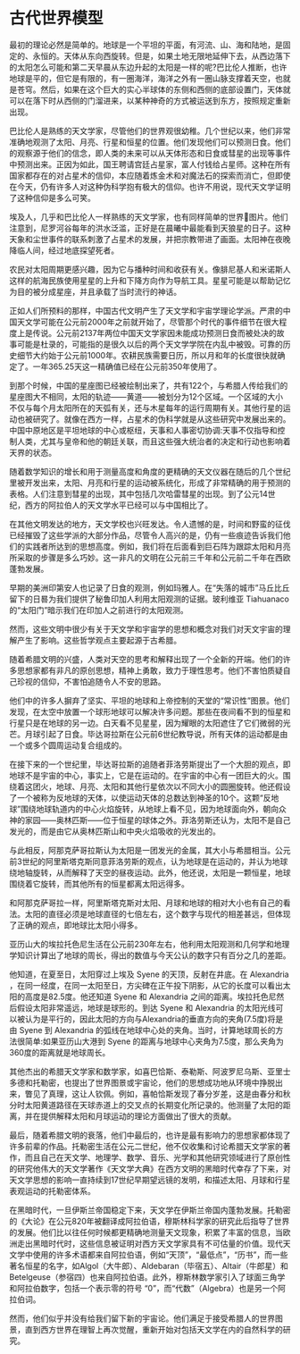 # 古代世界模型

最初的理论必然是简单的。地球是一个平坦的平面，有河流、山、海和陆地，是固定的、永恒的。天体从东向西旋转。但是，如果土地无限地延伸下去，从西边落下的太阳怎么可能和第二天早晨从东边升起的太阳是一样的呢?巴比伦人推断，也许地球是平的，但它是有限的，有一圈海洋，海洋之外有一圈山脉支撑着天空，也就是苍穹。然后，如果在这个巨大的实心半球体的东侧和西侧的底部设置门，天体就可以在落下时从西侧的门溜进来，以某种神奇的方式被运送到东方，按照规定重新出现。

巴比伦人是熟练的天文学家，尽管他们的世界观很幼稚。几个世纪以来，他们非常准确地观测了太阳、月亮、行星和恒星的位置。他们发现他们可以预测日食。他们的观察源于他们的信念，即人类的未来可以从天体形态和日食或彗星的出现等事件中预测出来。正因为如此，国王聘请宫廷占星家，富人付钱给占星师。这种在所有国家都存在的对占星术的信仰，本应随着炼金术和对魔法石的探索而消亡，但即使在今天，仍有许多人对这种伪科学抱有极大的信仰。也许不用说，现代天文学证明了这种信仰是多么可笑。

埃及人，几乎和巴比伦人一样熟练的天文学家，也有同样简单的世界￾图片。他们注意到，尼罗河谷每年的洪水泛滥，正好是在晨曦中最能看到天狼星的日子。这种天象和尘世事件的联系刺激了占星术的发展，并把宗教带进了画面。太阳神在夜晚降临人间，经过地底探望死者。

农民对太阳周期更感兴趣，因为它与播种时间和收获有关。像腓尼基人和米诺斯人这样的航海民族使用星星的上升和下降方向作为导航工具。星星可能是以帮助记忆为目的被分成星座，并且承载了当时流行的神话。

正如人们所预料的那样，中国古代文明产生了天文学和宇宙学理论学派。严肃的中国天文学可能在公元前2000年之前就开始了，尽管那个时代的事件细节在很大程度上是传说。公元前2137年两位中国天文学家因未能成功预测日食而被处决的故事可能是杜录的，可能指的是很久以后的两个天文学学院在内乱中被毁。可靠的历史细节大约始于公元前1000年。农耕民族需要日历，所以月和年的长度很快就确定了。一年365.25天这一精确值已经在公元前350年使用了。

到那个时候，中国的星座图已经被绘制出来了，共有122个，与希腊人传给我们的星座图大不相同，太阳的轨迹——黄道——被划分为12个区域。一个区域的大小不仅与每个月太阳所在的天弧有关，还与木星每年的运行周期有关。其他行星的运动也被研究了。就像在西方一样，占星术的伪科学就是从这些研究中发展出来的。中国中原地区是平坦地球的中心或枢纽，天事和人事密切协调:天事不仅指导和控制人类，尤其与皇帝和他的朝廷关联，而且这些强大统治者的决定和行动也影响着天界的状态。

随着数学知识的增长和用于测量高度和角度的更精确的天文仪器在随后的几个世纪里被开发出来，太阳、月亮和行星的运动被系统化，形成了非常精确的用于预测的表格。人们注意到彗星的出现，其中包括几次哈雷彗星的出现。到了公元14世纪，西方的阿拉伯人的天文学水平已经可以与中国相比了。

在其他文明发达的地方，天文学校也兴旺发达。令人遗憾的是，时间和野蛮的征伐已经摧毁了这些学派的大部分作品，尽管令人高兴的是，仍有一些痕迹告诉我们他们的实践者所达到的思想高度。例如，我们将在后面看到巨石阵为跟踪太阳和月亮所采取的步骤是多么巧妙。这一非凡的文明在公元前三千年和公元前二千年在西欧蓬勃发展。

早期的美洲印第安人也记录了日食的观测，例如玛雅人。在“失落的城市”马丘比丘留下的日晷为我们提供了秘鲁印加人利用太阳观测的证据。玻利维亚 Tiahuanaco 的“太阳门”暗示我们在印加人之前进行的太阳观测。

然而，这些文明中很少有关于天文学和宇宙学的思想和概念对我们对天文宇宙的理解产生了影响。这些哲学观点主要起源于古希腊。

随着希腊文明的兴盛，人类对天空的思考和解释出现了一个全新的开端。他们的许多思想家都有非凡的原创思想，精神上勇敢，致力于理性思考。他们不害怕质疑自己珍视的信仰，不害怕追随令人不安的思路。

他们中的许多人摒弃了坚实、平坦的地球和上帝控制的天堂的“常识性”图景。他们发现，在太空中放置一个球形地球可以解决许多问题。那些在夜间看不到的恒星和行星只是在地球的另一边。白天看不见星星，因为耀眼的太阳遮住了它们微弱的光芒。月球引起了日食。毕达哥拉斯在公元前6世纪教导说，所有天体的运动都是由一个或多个圆周运动复合组成的。

在接下来的一个世纪里，毕达哥拉斯的追随者菲洛劳斯提出了一个大胆的观点，即地球不是宇宙的中心，事实上，它是在运动的。在宇宙的中心有一团巨大的火。围绕着这团火，地球、月亮、太阳和其他行星依次以不同大小的圆圈旋转。他还假设了一个被称为反地球的天体，以使运动天体的总数达到神圣的10个。这颗“反地球”围绕地球轨道内的中心火焰旋转，从地球上看不见，因为地球面向外，朝向众神的家园——奥林匹斯——位于恒星的球体之外。菲洛劳斯还认为，太阳不是自己发光的，而是由它从奥林匹斯山和中央火焰吸收的光发出的。

与此相反，阿那克萨哥拉斯认为太阳是一团发光的金属，其大小与希腊相当。公元前3世纪的阿里斯塔克斯同意菲洛劳斯的观点，认为地球是在运动的，并认为地球绕地轴旋转，从而解释了天空的昼夜运动。此外，他还说，太阳是一颗恒星，地球围绕着它旋转，而其他所有的恒星都离太阳远得多。

和阿那克萨哥拉一样，阿里斯塔克斯对太阳、月球和地球的相对大小也有自己的看法。太阳的直径必须是地球直径的七倍左右，这个数字与现代的相差甚远，但体现了正确的观点，即地球比太阳小得多。

亚历山大的埃拉托色尼生活在公元前230年左右，他利用太阳观测和几何学和地理学知识计算出了地球的周长，得出的数值与今天公认的数字只有百分之几的差距。

他知道，在夏至日，太阳穿过上埃及 Syene 的天顶，反射在井底。在 Alexandria ，在同一经度，在同一太阳至日，方尖碑在正午投下阴影，从它的长度可以看出太阳的高度是82.5度。他还知道 Syene 和 Alexandria 之间的距离。埃拉托色尼然后假设太阳非常遥远，地球是球形的。到达 Syene 和 Alexandria 的太阳光线可以被认为是平行的，因此太阳的方向与Alexandria的垂直方向的夹角(7.5度)将是由 Syene 到 Alexandria 的弧线在地球中心处的夹角。当时，计算地球周长的方法很简单:如果亚历山大港到 Syene 的距离与地球中心夹角为7.5度，那么夹角为360度的距离就是地球周长。

 其他杰出的希腊天文学家和数学家，如喜巴恰斯、泰勒斯、阿波罗尼乌斯、亚里士多德和托勒密，也提出了世界图景或宇宙论，他们的思想成功地从环境中挣脱出来，瞥见了真理，这让人钦佩。例如，喜帕恰斯发现了春分岁差，这是由春分和秋分时太阳黄道路径在天球赤道上的交叉点的长期变化所记录的。他测量了太阳的距离，并在提供解释太阳和月球运动的理论方面做出了很大的贡献。

最后，随着希腊文明的衰落，他们中最后的，也许是最有影响力的思想家都体现了许多前辈的作品。托勒密生活在公元二世纪，他不仅收集和讨论希腊天文学家的著作，而且自己在天文学、地理学、数学、音乐、光学和其他研究领域进行了原创性的研究他伟大的天文学著作《天文学大典》在西方文明的黑暗时代幸存了下来，对天文学思想的影响一直持续到17世纪早期望远镜的发明，和描述太阳、月球和行星表观运动的托勒密体系。

在黑暗时代，一旦伊斯兰帝国稳定下来，天文学在伊斯兰帝国内蓬勃发展。托勒密的《大论》在公元820年被翻译成阿拉伯语，穆斯林科学家的研究此后指导了世界的发展。他们比以往任何时候都更精确地测量天文现象，积累了丰富的信息，当欧洲走出黑暗时代时，这些信息被证明对西方天文学家具有不可估量的价值。现代天文学中使用的许多术语都来自阿拉伯语，例如“天顶”，“最低点”，“历书”，而一些著名恒星的名字，如Algol（大牛郎）、Aldebaran（毕宿五）、Altair（牛郎星）和Betelgeuse（参宿四）也来自阿拉伯语。此外，穆斯林数学家引入了球面三角学和阿拉伯数字，包括一个表示零的符号 “0”，而“代数”（Algebra）也是另一个阿拉伯词。

然而，他们似乎并没有给我们留下新的宇宙论。他们满足于接受希腊人的世界图景，直到西方世界在理智上再次觉醒，重新开始对包括天文学在内的自然科学的研究。